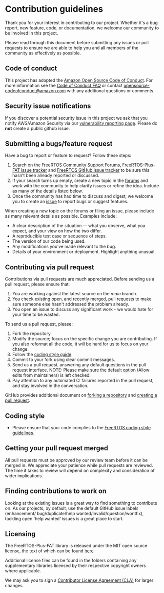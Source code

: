 # Contribution guidelines

Thank you for your interest in contributing to our project. Whether it's a bug
report, new feature, code, or documentation, we welcome our community to be
involved in this project.

Please read through this document before submitting any issues or pull requests
to ensure we are able to help you and all members of the community as
effectively as possible.

## Code of conduct

This project has adopted the
[Amazon Open Source Code of Conduct](https://aws.github.io/code-of-conduct).
For more information see the
[Code of Conduct FAQ](https://aws.github.io/code-of-conduct-faq) or contact
opensource-codeofconduct@amazon.com with any additional questions or comments.

## Security issue notifications

If you discover a potential security issue in this project we ask that you
notify AWS/Amazon Security via our
[vulnerability reporting page](http://aws.amazon.com/security/vulnerability-reporting/).
Please do **not** create a public github issue.

## Submitting a bugs/feature request

Have a bug to report or feature to request? Follow these steps:

1. Search on the
[FreeRTOS Community Support Forums](https://forums.freertos.org/),
[FreeRTOS-Plus-FAT issue tracker](https://github.com/FreeRTOS/Lab-Project-FreeRTOS-FAT/issues?utf8=%E2%9C%93&q=is%3Aissue)
and
[FreeRTOS GitHub issue tracker](https://github.com/FreeRTOS/FreeRTOS/issues?utf8=%E2%9C%93&q=is%3Aissue)
to be sure this hasn't been already reported or discussed.
2. If your search turns up empty, create a new topic in the
[forums](https://forums.freertos.org/) and work with the community to help
clarify issues or refine the idea. Include as many of the details listed below.
3. Once the community has had time to discuss and digest, we welcome you to
create an [issue](https://github.com/FreeRTOS/Lab-Project-FreeRTOS-FAT/issues)
to report bugs or suggest features.

When creating a new topic on the forums or filing an issue, please include as many relevant details as possible. Examples include:

* A clear description of the situation — what you observe, what you expect,
and your view on how the two differ.
* A reproducible test case or sequence of steps.
* The version of our code being used.
* Any modifications you've made relevant to the bug.
* Details of your environment or deployment. Highlight anything unusual.

## Contributing via pull request

Contributions via pull requests are much appreciated. Before sending us a pull
request, please ensure that:

1. You are working against the latest source on the *main* branch.
2. You check existing open, and recently merged, pull requests to make sure
someone else hasn't addressed the problem already.
3. You open an issue to discuss any significant work - we would hate for your
time to be wasted.

To send us a pull request, please:

1. Fork the repository.
2. Modify the source; focus on the specific change you are contributing.
If you also reformat all the code, it will be hard for us to focus on your
change.
3. Follow the
[coding style guide](https://www.freertos.org/FreeRTOS-Coding-Standard-and-Style-Guide.html).
4. Commit to your fork using clear commit messages.
5. Send us a pull request, answering any default questions in the pull request interface.
   NOTE: Please make sure the default option (Allow edits from maintainers) is left checked.
6. Pay attention to any automated CI failures reported in the pull request, and stay involved in the conversation.

GitHub provides additional document on
[forking a repository](https://help.github.com/articles/fork-a-repo/) and
[creating a pull request](https://help.github.com/articles/creating-a-pull-request/).

## Coding style

* Please ensure that your code complies to the
[FreeRTOS coding style guidelines](https://www.freertos.org/FreeRTOS-Coding-Standard-and-Style-Guide.html).

## Getting your pull request merged

All pull requests must be approved by our review team before it can be merged
in. We appreciate your patience while pull requests are reviewed. The time it
takes to review will depend on complexity and consideration of wider
implications.

## Finding contributions to work on

Looking at the existing issues is a great way to find something to contribute
on. As our projects, by default, use the default GitHub issue labels
(enhancement/ bug/duplicate/help wanted/invalid/question/wontfix), tackling open
'help wanted' issues is a great place to start.

## Licensing

The FreeRTOS-Plus-FAT library is released under the MIT open source license,
the text of which can be found
[here](https://github.com/FreeRTOS/Lab-Project-FreeRTOS-FAT/blob/main/LICENSE.md)

Additional license files can be found in the folders containing any
supplementary libraries licensed by their respective copyright owners where
applicable.

We may ask you to sign a
[Contributor License Agreement (CLA)](http://en.wikipedia.org/wiki/Contributor_License_Agreement)
for larger changes.
